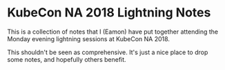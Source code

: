 # KubeCon NA 2018 Lightning Notes

This is a collection of notes that I (Eamon) have put together attending the Monday evening lightning sessions at KubeCon NA 2018. 

This shouldn't be seen as comprehensive. It's just a nice place to drop some notes, and hopefully others benefit.